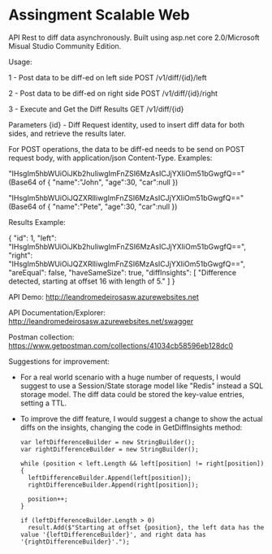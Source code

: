 # Assingment Scalable Web

API Rest to diff data asynchronously. Built using asp.net core 2.0/Microsoft Misual Studio Community Edition.

Usage:

1 - Post data to be diff-ed on left side
POST /v1/diff/{id}/left 

2 - Post data to be diff-ed on right side
POST /v1/diff/{id}/right

3 - Execute and Get the Diff Results
GET /v1/diff/{id}

Parameters
{id} - Diff Request identity, used to insert diff data for both sides, and retrieve the results later.

For POST operations, the data to be diff-ed needs to be send on POST request body, with application/json Content-Type.
Examples:

"IHsgIm5hbWUiOiJKb2huIiwgImFnZSI6MzAsICJjYXIiOm51bGwgfQ=="
(Base64 of { "name":"John", "age":30, "car":null })

"IHsgIm5hbWUiOiJQZXRlIiwgImFnZSI6MzAsICJjYXIiOm51bGwgfQ=="
(Base64 of { "name":"Pete", "age":30, "car":null })

Results Example:

{
    "id": 1,
    "left": "IHsgIm5hbWUiOiJKb2huIiwgImFnZSI6MzAsICJjYXIiOm51bGwgfQ==",
    "right": "IHsgIm5hbWUiOiJQZXRlIiwgImFnZSI6MzAsICJjYXIiOm51bGwgfQ==",
    "areEqual": false,
    "haveSameSize": true,
    "diffInsights": [
        "Difference detected, starting at offset 16 with length of 5."
    ]
}

API Demo:
http://leandromedeirosasw.azurewebsites.net

API Documentation/Explorer: 
http://leandromedeirosasw.azurewebsites.net/swagger

Postman collection:
https://www.getpostman.com/collections/41034cb58596eb128dc0

Suggestions for improvement:

- For a real world scenario with a huge number of requests, I would suggest to use a Session/State storage model like "Redis" instead a
SQL storage model. The diff data could be stored the key-value entries, setting a TTL.

- To improve the diff feature, I would suggest a change to show the actual diffs on the insights, changing the code in GetDiffInsights 
method:

      var leftDifferenceBuilder = new StringBuilder();
      var rightDifferenceBuilder = new StringBuilder();

      while (position < left.Length && left[position] != right[position])
      {
        leftDifferenceBuilder.Append(left[position]);
        rightDifferenceBuilder.Append(right[position]);

        position++;
      }

      if (leftDifferenceBuilder.Length > 0)
        result.Add($"Starting at offset {position}, the left data has the value '{leftDifferenceBuilder}', and right data has '{rightDifferenceBuilder}'.");

